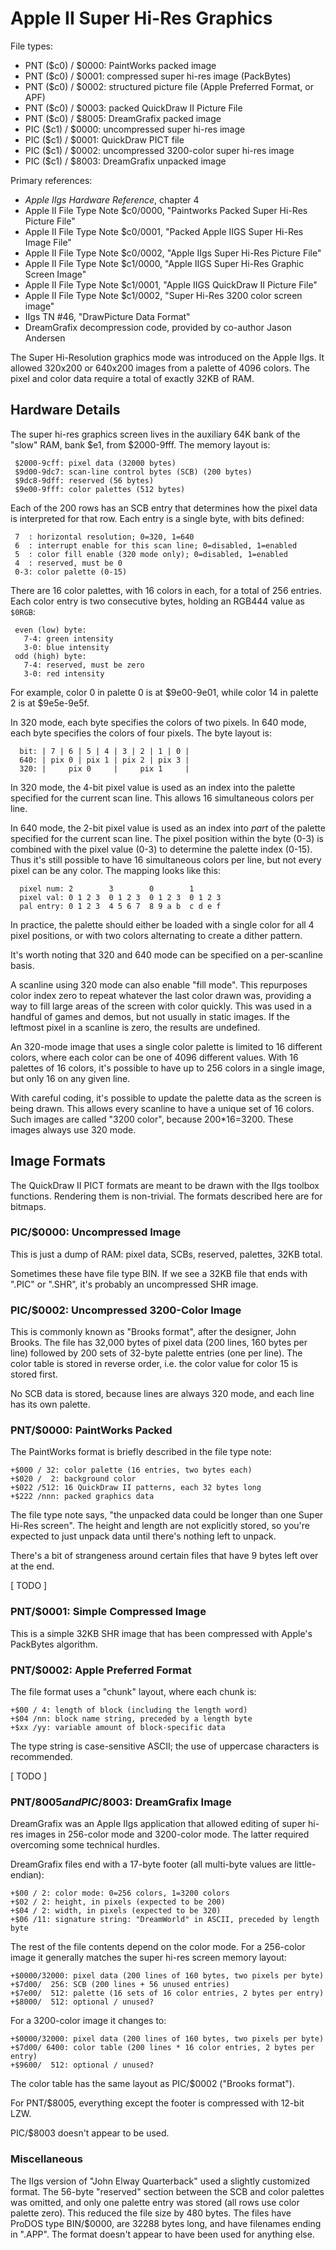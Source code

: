# Apple II Super Hi-Res Graphics #

File types:
 - PNT ($c0) / $0000: PaintWorks packed image
 - PNT ($c0) / $0001: compressed super hi-res image (PackBytes)
 - PNT ($c0) / $0002: structured picture file (Apple Preferred Format, or APF)
 - PNT ($c0) / $0003: packed QuickDraw II Picture File
 - PNT ($c0) / $8005: DreamGrafix packed image
 - PIC ($c1) / $0000: uncompressed super hi-res image
 - PIC ($c1) / $0001: QuickDraw PICT file
 - PIC ($c1) / $0002: uncompressed 3200-color super hi-res image
 - PIC ($c1) / $8003: DreamGrafix unpacked image

Primary references:
 - _Apple IIgs Hardware Reference_, chapter 4
 - Apple II File Type Note $c0/0000, "Paintworks Packed Super Hi-Res Picture File"
 - Apple II File Type Note $c0/0001, "Packed Apple IIGS Super Hi-Res Image File"
 - Apple II File Type Note $c0/0002, "Apple IIgs Super Hi-Res Picture File"
 - Apple II File Type Note $c1/0000, "Apple IIGS Super Hi-Res Graphic Screen Image"
 - Apple II File Type Note $c1/0001, "Apple IIGS QuickDraw II Picture File"
 - Apple II File Type Note $c1/0002, "Super Hi-Res 3200 color screen image"
 - IIgs TN #46, "DrawPicture Data Format"
 - DreamGrafix decompression code, provided by co-author Jason Andersen

The Super Hi-Resolution graphics mode was introduced on the Apple IIgs.  It allowed 320x200 or
640x200 images from a palette of 4096 colors.  The pixel and color data require a total of
exactly 32KB of RAM.

## Hardware Details ##

The super hi-res graphics screen lives in the auxiliary 64K bank of the "slow" RAM, bank $e1,
from $2000-9fff.  The memory layout is:
```
 $2000-9cff: pixel data (32000 bytes)
 $9d00-9dc7: scan-line control bytes (SCB) (200 bytes)
 $9dc8-9dff: reserved (56 bytes)
 $9e00-9fff: color palettes (512 bytes)
```

Each of the 200 rows has an SCB entry that determines how the pixel data is interpreted for
that row.  Each entry is a single byte, with bits defined:
```
 7  : horizontal resolution; 0=320, 1=640
 6  : interrupt enable for this scan line; 0=disabled, 1=enabled
 5  : color fill enable (320 mode only); 0=disabled, 1=enabled
 4  : reserved, must be 0
 0-3: color palette (0-15)
```

There are 16 color palettes, with 16 colors in each, for a total of 256 entries.  Each color
entry is two consecutive bytes, holding an RGB444 value as `$0RGB`:
```
 even (low) byte:
   7-4: green intensity
   3-0: blue intensity
 odd (high) byte:
   7-4: reserved, must be zero
   3-0: red intensity
```
For example, color 0 in palette 0 is at $9e00-9e01, while color 14 in palette 2 is at $9e5e-9e5f.

In 320 mode, each byte specifies the colors of two pixels.  In 640 mode, each byte specifies the
colors of four pixels.  The byte layout is:
```
  bit: | 7 | 6 | 5 | 4 | 3 | 2 | 1 | 0 |
  640: | pix 0 | pix 1 | pix 2 | pix 3 |
  320: |     pix 0     |     pix 1     |
```
In 320 mode, the 4-bit pixel value is used as an index into the palette specified for the
current scan line.  This allows 16 simultaneous colors per line.

In 640 mode, the 2-bit pixel value is used as an index into *part* of the palette specified for
the current scan line.  The pixel position within the byte (0-3) is combined with the pixel value
(0-3) to determine the palette index (0-15).  Thus it's still possible to have 16 simultaneous
colors per line, but not every pixel can be any color.  The mapping looks like this:
```
  pixel num: 2        3        0        1
  pixel val: 0 1 2 3  0 1 2 3  0 1 2 3  0 1 2 3
  pal entry: 0 1 2 3  4 5 6 7  8 9 a b  c d e f
```
In practice, the palette should either be loaded with a single color for all 4 pixel positions,
or with two colors alternating to create a dither pattern.

It's worth noting that 320 and 640 mode can be specified on a per-scanline basis.

A scanline using 320 mode can also enable "fill mode".  This repurposes color index zero to
repeat whatever the last color drawn was, providing a way to fill large areas of the screen
with color quickly.  This was used in a handful of games and demos, but not usually in static
images.  If the leftmost pixel in a scanline is zero, the results are undefined.

An 320-mode image that uses a single color palette is limited to 16 different colors, where
each color can be one of 4096 different values.  With 16 palettes of 16 colors, it's possible to
have up to 256 colors in a single image, but only 16 on any given line.

With careful coding, it's possible to update the palette data as the screen is being drawn.  This
allows every scanline to have a unique set of 16 colors.  Such images are called "3200 color",
because 200*16=3200.  These images always use 320 mode.

## Image Formats ##

The QuickDraw II PICT formats are meant to be drawn with the IIgs toolbox functions.  Rendering
them is non-trivial.  The formats described here are for bitmaps.

### PIC/$0000: Uncompressed Image ###

This is just a dump of RAM: pixel data, SCBs, reserved, palettes, 32KB total.

Sometimes these have file type BIN.  If we see a 32KB file that ends with ".PIC" or ".SHR", it's
probably an uncompressed SHR image.

### PIC/$0002: Uncompressed 3200-Color Image ###

This is commonly known as "Brooks format", after the designer, John Brooks.  The file has
32,000 bytes of pixel data (200 lines, 160 bytes per line) followed by 200 sets of 32-byte
palette entries (one per line).  The color table is stored in reverse order, i.e. the color
value for color 15 is stored first.

No SCB data is stored, because lines are always 320 mode, and each line has its own palette.

### PNT/$0000: PaintWorks Packed ###

The PaintWorks format is briefly described in the file type note:
```
+$000 / 32: color palette (16 entries, two bytes each)
+$020 /  2: background color
+$022 /512: 16 QuickDraw II patterns, each 32 bytes long
+$222 /nnn: packed graphics data
```
The file type note says, "the unpacked data could be longer than one Super Hi-Res screen".  The
height and length are not explicitly stored, so you're expected to just unpack data until there's
nothing left to unpack.

There's a bit of strangeness around certain files that have 9 bytes left over at the end.

[ TODO ]

### PNT/$0001: Simple Compressed Image ###

This is a simple 32KB SHR image that has been compressed with Apple's PackBytes algorithm.

### PNT/$0002: Apple Preferred Format ###

The file format uses a "chunk" layout, where each chunk is:
```
+$00 / 4: length of block (including the length word)
+$04 /nn: block name string, preceded by a length byte
+$xx /yy: variable amount of block-specific data
```
The type string is case-sensitive ASCII; the use of uppercase characters is recommended.

[ TODO ]

### PNT/$8005 and PIC/$8003: DreamGrafix Image ###

DreamGrafix was an Apple IIgs application that allowed editing of super hi-res images in 256-color
mode and 3200-color mode.  The latter required overcoming some technical hurdles.

DreamGrafix files end with a 17-byte footer (all multi-byte values are little-endian):
```
+$00 / 2: color mode: 0=256 colors, 1=3200 colors
+$02 / 2: height, in pixels (expected to be 200)
+$04 / 2: width, in pixels (expected to be 320)
+$06 /11: signature string: "DreamWorld" in ASCII, preceded by length byte
```
The rest of the file contents depend on the color mode.  For a 256-color image it generally
matches the super hi-res screen memory layout:
```
+$0000/32000: pixel data (200 lines of 160 bytes, two pixels per byte)
+$7d00/  256: SCB (200 lines + 56 unused entries)
+$7e00/  512: palette (16 sets of 16 color entries, 2 bytes per entry)
+$8000/  512: optional / unused?
```
For a 3200-color image it changes to:
```
+$0000/32000: pixel data (200 lines of 160 bytes, two pixels per byte)
+$7d00/ 6400: color table (200 lines * 16 color entries, 2 bytes per entry)
+$9600/  512: optional / unused?
```
The color table has the same layout as PIC/$0002 ("Brooks format").

For PNT/$8005, everything except the footer is compressed with 12-bit LZW.

PIC/$8003 doesn't appear to be used.

### Miscellaneous ###

The IIgs version of "John Elway Quarterback" used a slightly customized format.  The 56-byte
"reserved" section between the SCB and color palettes was omitted, and only one palette entry
was stored (all rows use color palette zero).  This reduced the file size by 480 bytes.  The files
have ProDOS type BIN/$0000, are 32288 bytes long, and have filenames ending in ".APP".  The format
doesn't appear to have been used for anything else.
